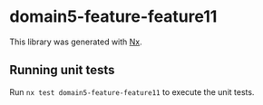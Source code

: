 # domain5-feature-feature11

This library was generated with [Nx](https://nx.dev).

## Running unit tests

Run `nx test domain5-feature-feature11` to execute the unit tests.
